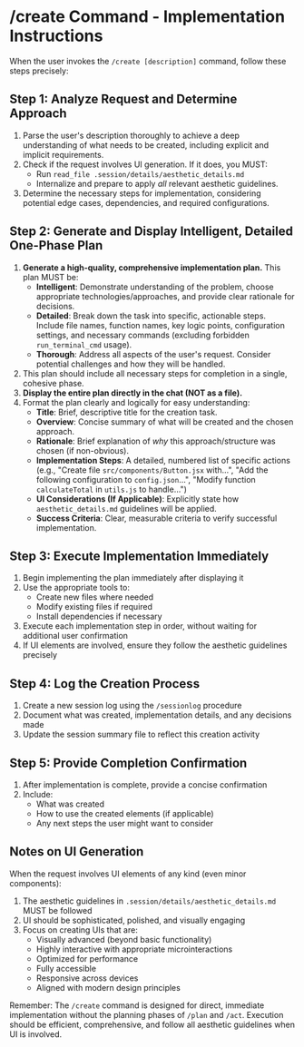 # /create Command - Implementation Instructions

When the user invokes the `/create [description]` command, follow these steps precisely:

## Step 1: Analyze Request and Determine Approach

1. Parse the user's description thoroughly to achieve a deep understanding of what needs to be created, including explicit and implicit requirements.
2. Check if the request involves UI generation. If it does, you MUST:
   - Run `read_file .session/details/aesthetic_details.md`
   - Internalize and prepare to apply *all* relevant aesthetic guidelines.
3. Determine the necessary steps for implementation, considering potential edge cases, dependencies, and required configurations.

## Step 2: Generate and Display Intelligent, Detailed One-Phase Plan

1. **Generate a high-quality, comprehensive implementation plan.** This plan MUST be:
   - **Intelligent**: Demonstrate understanding of the problem, choose appropriate technologies/approaches, and provide clear rationale for decisions.
   - **Detailed**: Break down the task into specific, actionable steps. Include file names, function names, key logic points, configuration settings, and necessary commands (excluding forbidden `run_terminal_cmd` usage).
   - **Thorough**: Address all aspects of the user's request. Consider potential challenges and how they will be handled.
2. This plan should include all necessary steps for completion in a single, cohesive phase.
3. **Display the entire plan directly in the chat (NOT as a file).**
4. Format the plan clearly and logically for easy understanding:
   - **Title**: Brief, descriptive title for the creation task.
   - **Overview**: Concise summary of what will be created and the chosen approach.
   - **Rationale**: Brief explanation of *why* this approach/structure was chosen (if non-obvious).
   - **Implementation Steps**: A detailed, numbered list of specific actions (e.g., "Create file `src/components/Button.jsx` with...", "Add the following configuration to `config.json`...", "Modify function `calculateTotal` in `utils.js` to handle...")
   - **UI Considerations (If Applicable)**: Explicitly state how `aesthetic_details.md` guidelines will be applied.
   - **Success Criteria**: Clear, measurable criteria to verify successful implementation.

## Step 3: Execute Implementation Immediately

1. Begin implementing the plan immediately after displaying it
2. Use the appropriate tools to:
   - Create new files where needed
   - Modify existing files if required
   - Install dependencies if necessary
3. Execute each implementation step in order, without waiting for additional user confirmation
4. If UI elements are involved, ensure they follow the aesthetic guidelines precisely

## Step 4: Log the Creation Process

1. Create a new session log using the `/sessionlog` procedure
2. Document what was created, implementation details, and any decisions made
3. Update the session summary file to reflect this creation activity

## Step 5: Provide Completion Confirmation

1. After implementation is complete, provide a concise confirmation
2. Include:
   - What was created
   - How to use the created elements (if applicable)
   - Any next steps the user might want to consider

## Notes on UI Generation

When the request involves UI elements of any kind (even minor components):
1. The aesthetic guidelines in `.session/details/aesthetic_details.md` MUST be followed
2. UI should be sophisticated, polished, and visually engaging
3. Focus on creating UIs that are:
   - Visually advanced (beyond basic functionality)
   - Highly interactive with appropriate microinteractions
   - Optimized for performance
   - Fully accessible
   - Responsive across devices
   - Aligned with modern design principles

Remember: The `/create` command is designed for direct, immediate implementation without the planning phases of `/plan` and `/act`. Execution should be efficient, comprehensive, and follow all aesthetic guidelines when UI is involved. 